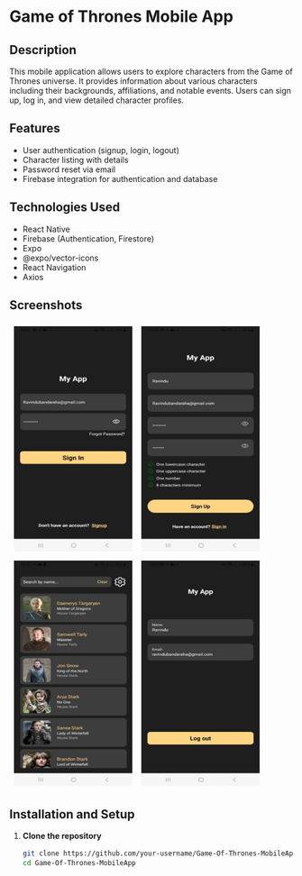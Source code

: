 # Game of Thrones Mobile App

## Description

This mobile application allows users to explore characters from the Game of Thrones universe. It provides information about various characters including their backgrounds, affiliations, and notable events. Users can sign up, log in, and view detailed character profiles.

## Features

- User authentication (signup, login, logout)
- Character listing with details
- Password reset via email
- Firebase integration for authentication and database

## Technologies Used

- React Native
- Firebase (Authentication, Firestore)
- Expo
- @expo/vector-icons
- React Navigation
- Axios

## Screenshots


<div style="display: flex; flex-wrap: wrap;">

  <img src="/Screenshots/SignInPage.jpg" alt="Screenshot 2" width="210" height="400" style="margin: 8px;">
  <img src="/Screenshots/RegistrationPage.jpg" alt="Screenshot 3" width="210" height="400" style="margin: 8px;">
  <img src="/Screenshots/DashBoardPage.jpg" alt="Screenshot 4" width="210" height="400" style="margin: 8px;">
  <img src="/Screenshots/SettingsPage.jpg" alt="Screenshot 5" width="210" height="400" style="margin: 8px;">
</div>

## Installation and Setup

1. **Clone the repository**

   ```bash
   git clone https://github.com/your-username/Game-Of-Thrones-MobileApp.git
   cd Game-Of-Thrones-MobileApp


